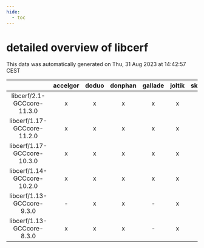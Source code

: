 ```yaml
---
hide:
  - toc
---
```


detailed overview of libcerf
============================


This data was automatically generated on Thu, 31 Aug 2023 at 14:42:57 CEST  

| |accelgor|doduo|donphan|gallade|joltik|skitty|swalot|victini|
| :---: | :---: | :---: | :---: | :---: | :---: | :---: | :---: | :---: |
|libcerf/2.1-GCCcore-11.3.0|x|x|x|x|x|x|x|x|
|libcerf/1.17-GCCcore-11.2.0|x|x|x|x|x|x|x|x|
|libcerf/1.17-GCCcore-10.3.0|x|x|x|x|x|x|x|x|
|libcerf/1.14-GCCcore-10.2.0|x|x|x|x|x|x|x|x|
|libcerf/1.13-GCCcore-9.3.0|-|x|x|-|x|x|x|x|
|libcerf/1.13-GCCcore-8.3.0|x|x|x|-|x|x|x|x|
